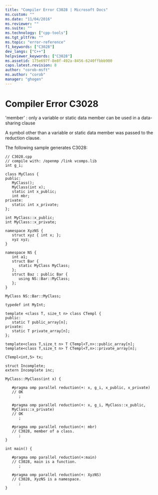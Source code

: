 ```yaml
---
title: "Compiler Error C3028 | Microsoft Docs"
ms.custom: ""
ms.date: "11/04/2016"
ms.reviewer: ""
ms.suite: ""
ms.technology: ["cpp-tools"]
ms.tgt_pltfrm: ""
ms.topic: "error-reference"
f1_keywords: ["C3028"]
dev_langs: ["C++"]
helpviewer_keywords: ["C3028"]
ms.assetid: 175e697f-8e8f-492a-8456-6240ffbbb900
caps.latest.revision: 8
author: "corob-msft"
ms.author: "corob"
manager: "ghogen"
---
```

# Compiler Error C3028
'member' : only a variable or static data member can be used in a data-sharing clause  
  
 A symbol other than a variable or static data member was passed to the reduction clause.  
  
 The following sample generates C3028:  
  
```  
// C3028.cpp  
// compile with: /openmp /link vcomps.lib  
int g_i;  
  
class MyClass {  
public:  
   MyClass();  
   MyClass(int x);  
   static int x_public;  
   int mbr;  
private:  
   static int x_private;  
};  
  
int MyClass::x_public;  
int MyClass::x_private;  
  
namespace XyzNS {  
   struct xyz { int x; };  
   xyz xyz;  
}  
  
namespace NS {  
   int a1;  
   struct Bar {  
      static MyClass MyClass;  
   };  
   struct Baz : public Bar {  
      using NS::Bar::MyClass;  
   };  
}  
  
MyClass NS::Bar::MyClass;  
  
typedef int MyInt;  
  
template <class T, size_t n> class CTempl {  
public:  
   static T public_array[n];  
private:  
   static T private_array[n];  
};  
  
template<class T,size_t n> T CTempl<T,n>::public_array[n];  
template<class T,size_t n> T CTempl<T,n>::private_array[n];  
  
CTempl<int,5> tx;  
  
struct Incomplete;  
extern Incomplete inc;  
  
MyClass::MyClass(int x) {  
  
   #pragma omp parallel reduction(+: x, g_i, x_public, x_private)     
   // OK  
      ;  
  
   #pragma omp parallel reduction(+: x, g_i, MyClass::x_public,   
   MyClass::x_private)     
   // OK  
      ;  
  
   #pragma omp parallel reduction(+: mbr)     
   // C3028, member of a class.  
      ;  
}  
  
int main() {  
  
   #pragma omp parallel reduction(+:main)     
   // C3028, main is a function.  
      ;  
  
   #pragma omp parallel reduction(+: XyzNS)     
   // C3028, XyzNS is a namespace.  
      ;  
}  
```